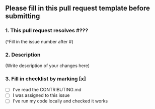 
## Please fill in this pull request template before submitting 

### 1. This pull request resolves #???
(^Fill in the issue number after #)

### 2. Description
(Write description of your changes here)

### 3. Fill in checklist by marking [x]

- [ ] I've read the CONTRIBUTING.md
- [ ] I was assigned to this issue
- [ ] I've run my code locally and checked it works
